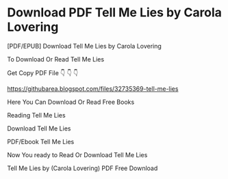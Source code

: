 # Download PDF Tell Me Lies by Carola Lovering
[PDF/EPUB] Download Tell Me Lies by Carola Lovering

To Download Or Read Tell Me Lies

Get Copy PDF File 👇 👇 👇

https://githubarea.blogspot.com/files/32735369-tell-me-lies

Here You Can Download Or Read Free Books

Reading Tell Me Lies

Download Tell Me Lies

PDF/Ebook Tell Me Lies

Now You ready to Read Or Download Tell Me Lies

Tell Me Lies by (Carola Lovering) PDF Free Download
